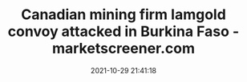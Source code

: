 ---
"title": "Canadian mining firm Iamgold convoy attacked in Burkina Faso - marketscreener.com"
"date": "2021-10-29 21:41:18"
"feed_name": "GOOGLENEWSMINING"
"feed_website": "https://news.google.com/search?q=mining%2Bincident&hl=en-US&gl=US&ceid=US:en"
"feed_rss": "https://news.google.com/rss/search?q=mining%2Bincident&hl=en-US&gl=US&ceid=US:en"
"link": "https://www.marketscreener.com/news/latest/Canadian-mining-firm-Iamgold-convoy-attacked-in-Burkina-Faso--36830784/?countview=0"
"source": "{'href': 'https://www.marketscreener.com', 'title': 'marketscreener.com'}"
"file": "_posts/2021-1-1-2c142f4e4ebff042e41c3ab53ba681ac96316bc0.md"
"accident": "0"
"drilling": "0"
"dead": "0"
"injured": "0"
"arrested": "0"
"place": "unknown place"
"where": "unknown site"
"causes": "unknown"
"place_uri": "unknown place"
---